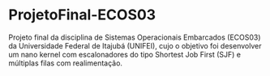 # ProjetoFinal-ECOS03
Projeto final da disciplina de Sistemas Operacionais Embarcados (ECOS03) da Universidade Federal de Itajubá (UNIFEI), cujo o objetivo foi desenvolver um nano kernel com escalonadores do tipo Shortest Job First (SJF) e múltiplas filas com realimentação.
